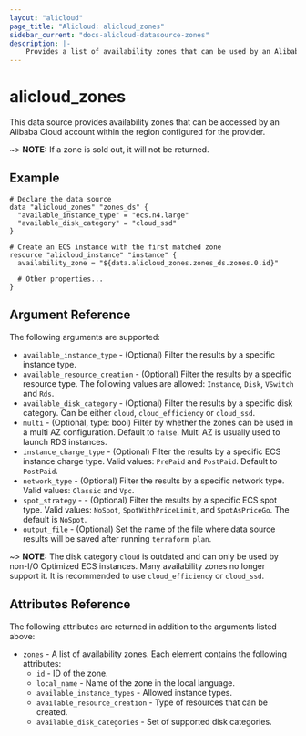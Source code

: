 ```yaml
---
layout: "alicloud"
page_title: "Alicloud: alicloud_zones"
sidebar_current: "docs-alicloud-datasource-zones"
description: |-
    Provides a list of availability zones that can be used by an Alibaba Cloud account.
---
```


# alicloud\_zones

This data source provides availability zones that can be accessed by an Alibaba Cloud account within the region configured for the provider.


~> **NOTE:** If a zone is sold out, it will not be returned.

## Example

```
# Declare the data source
data "alicloud_zones" "zones_ds" {
  "available_instance_type" = "ecs.n4.large"
  "available_disk_category" = "cloud_ssd"
}

# Create an ECS instance with the first matched zone
resource "alicloud_instance" "instance" {
  availability_zone = "${data.alicloud_zones.zones_ds.zones.0.id}"

  # Other properties...
}
```

## Argument Reference

The following arguments are supported:

* `available_instance_type` - (Optional) Filter the results by a specific instance type.
* `available_resource_creation` - (Optional) Filter the results by a specific resource type. The following values are allowed: `Instance`, `Disk`, `VSwitch` and `Rds`.
* `available_disk_category` - (Optional) Filter the results by a specific disk category. Can be either `cloud`, `cloud_efficiency` or `cloud_ssd`.
* `multi` - (Optional, type: bool) Filter by whether the zones can be used in a multi AZ configuration. Default to `false`. Multi AZ is usually used to launch RDS instances.
* `instance_charge_type` - (Optional) Filter the results by a specific ECS instance charge type. Valid values: `PrePaid` and `PostPaid`. Default to `PostPaid`.
* `network_type` - (Optional) Filter the results by a specific network type. Valid values: `Classic` and `Vpc`.
* `spot_strategy` - - (Optional) Filter the results by a specific ECS spot type. Valid values: `NoSpot`, `SpotWithPriceLimit`, and `SpotAsPriceGo`. The default is `NoSpot`.
* `output_file` - (Optional) Set the name of the file where data source results will be saved after running `terraform plan`.

~> **NOTE:** The disk category `cloud` is outdated and can only be used by non-I/O Optimized ECS instances. Many availability zones no longer support it. It is recommended to use `cloud_efficiency` or `cloud_ssd`.

## Attributes Reference

The following attributes are returned in addition to the arguments listed above:

* `zones` - A list of availability zones. Each element contains the following attributes:
  * `id` - ID of the zone.
  * `local_name` - Name of the zone in the local language.
  * `available_instance_types` - Allowed instance types.
  * `available_resource_creation` - Type of resources that can be created.
  * `available_disk_categories` - Set of supported disk categories.
